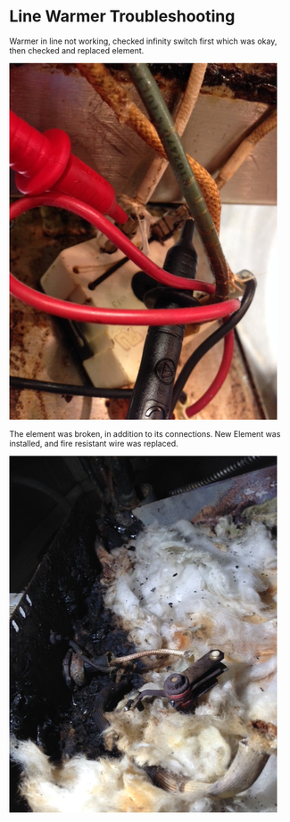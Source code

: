 # Line Warmer Troubleshooting
Warmer in line not working, checked infinity switch 
first which was okay, then checked and replaced
element.

![alt text](https://github.com/Grecopintoanguita/Work-Projects/blob/master/images/WarmerInfiniteSwitch.JPG "Infinit switch working")

The element was broken, in addition to its connections.
New Element was installed, and fire resistant
wire was replaced.

![alt text](https://github.com/Grecopintoanguita/Work-Projects/blob/master/images/WarmerElement.JPG "Element & fire resistant wire replaced")

